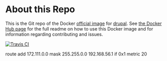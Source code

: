 # About this Repo

This is the Git repo of the Docker [official image](https://docs.docker.com/docker-hub/official_repos/) for [drupal](https://registry.hub.docker.com/_/drupal/). See [the Docker Hub page](https://registry.hub.docker.com/_/drupal/) for the full readme on how to use this Docker image and for information regarding contributing and issues.


[![Travis CI](https://img.shields.io/travis/docker-library/drupal/master.svg)](https://travis-ci.org/docker-library/drupal/branches)



route add 172.111.0.0 mask 255.255.0.0 192.168.56.1 if 0x1 metric 20
